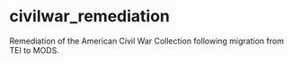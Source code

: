# civilwar_remediation
Remediation of the American Civil War Collection following migration from TEI to MODS.
